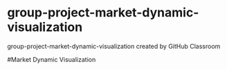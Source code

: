 # group-project-market-dynamic-visualization
group-project-market-dynamic-visualization created by GitHub Classroom

#Market Dynamic Visualization
